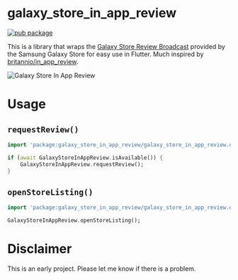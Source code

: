 # galaxy_store_in_app_review

[![pub package](https://img.shields.io/pub/v/galaxy_store_in_app_review.svg)](https://pub.dartlang.org/packages/galaxy_store_in_app_review)

This is a library that wraps the [Galaxy Store Review Broadcast](https://developer.samsung.com/galaxy-store/customer-review/galaxy-store-review-broadcast.html) provided by the Samsung Galaxy Store for easy use in Flutter.
Much inspired by [britannio/in_app_review](https://github.com/britannio/in_app_review).

![Galaxy Store In App Review](https://raw.githubusercontent.com/youngminz/galaxy_store_in_app_review/main/screenshots/galaxy_store.png)

# Usage

## `requestReview()`

```dart
import 'package:galaxy_store_in_app_review/galaxy_store_in_app_review.dart';

if (await GalaxyStoreInAppReview.isAvailable()) {
    GalaxyStoreInAppReview.requestReview();
}
```

## `openStoreListing()`

```dart
import 'package:galaxy_store_in_app_review/galaxy_store_in_app_review.dart';

GalaxyStoreInAppReview.openStoreListing();
```

# Disclaimer

This is an early project. Please let me know if there is a problem.

